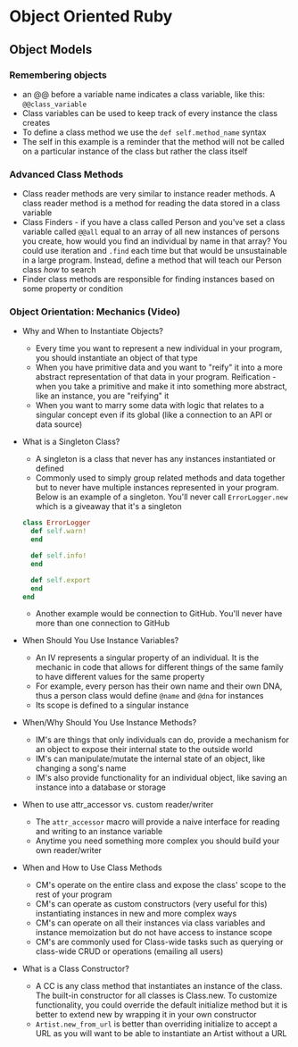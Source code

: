 # Object Oriented Ruby
## Object Models
### Remembering objects
* an @@ before a variable name indicates a class variable, like this: `@@class_variable`
* Class variables can be used to keep track of every instance the class creates
* To define a class method we use the `def self.method_name` syntax
* The self in this example is a reminder that the method will not be called on a particular instance of the class but rather the class itself

### Advanced Class Methods
* Class reader methods are very similar to instance reader methods. A class reader method is a method for reading the data stored in a class variable
* Class Finders - if you have a class called Person and you've set a class variable called `@@all` equal to an array of all new instances of persons you create, how would you find an individual by name in that array? You could use iteration and `.find` each time but that would be unsustainable in a large program. Instead, define a method that will teach our Person class *how* to search
* Finder class methods are responsible for finding instances based on some property or condition

### Object Orientation: Mechanics (Video)
* Why and When to Instantiate Objects?

   - Every time you want to represent a new individual in your program, you should instantiate an object of that type
   - When you have primitive data and you want to "reify" it into a more abstract representation of that data in your program. Reification - when you take a primitive and make it into something more abstract, like an instance, you are "reifying" it
   - When you want to marry some data with logic that relates to a singular concept even if its global (like a connection to an API or data source)

* What is a Singleton Class?

   - A singleton is a class that never has any instances instantiated or defined
   - Commonly used to simply group related methods and data together but to never have multiple instances represented in your program. Below is an example of a singleton. You'll never call `ErrorLogger.new` which is a giveaway that it's a singleton
   ``` Ruby
   class ErrorLogger
     def self.warn!
     end

     def self.info!
     end

     def self.export
     end
   end
   ```
   - Another example would be connection to GitHub. You'll never have more than one connection to GitHub

* When Should You Use Instance Variables?
   - An IV represents a singular property of an individual. It is the mechanic in code that allows for different things of the same family to have different values for the same property
   - For example, every person has their own name and their own DNA, thus a person class would define `@name` and `@dna` for instances
   - Its scope is defined to a singular instance

* When/Why Should You Use Instance Methods?
   - IM's are things that only individuals can do, provide a mechanism for an object to expose their internal state to the outside world
   - IM's can manipulate/mutate the internal state of an object, like changing a song's name
   - IM's also provide functionality for an individual object, like saving an instance into a database or storage

* When to use attr_accessor vs. custom reader/writer

   - The `attr_accessor` macro will provide a naive interface for reading and writing to an instance variable
   - Anytime you need something more complex you should build your own reader/writer

* When and How to Use Class Methods

   - CM's operate on the entire class and expose the class' scope to the rest of your program
   - CM's can operate as custom constructors (very useful for this) instantiating instances in new and more complex ways
   - CM's can operate on all their instances via class variables and instance memoization but do not have access to instance scope
   - CM's are commonly used for Class-wide tasks such as querying or class-wide CRUD or operations (emailing all users)

* What is a Class Constructor?

   - A CC is any class method that instantiates an instance of the class. The built-in constructor for all classes is Class.new. To customize functionality, you could override the default initialize method but it is better to extend new by wrapping it in your own constructor
   - `Artist.new_from_url` is better than overriding initialize to accept a URL as you will want to be able to instantiate an Artist without a URL
   
